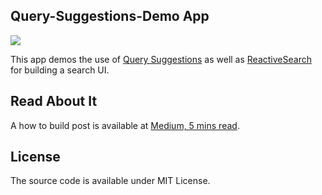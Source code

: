 ## Query-Suggestions-Demo App

![](https://i.imgur.com/VFmaXeQ.png)

This app demos the use of [Query Suggestions](https://docs.appbase.io/docs/analytics/QuerySuggestions/) as well as [ReactiveSearch](https://opensource.appbase.io/reactivesearch) for building a search UI.

## Read About It

A how to build post is available at [Medium, 5 mins read](https://medium.appbase.io/query-suggestions-and-its-uses-42f23ce39e2c).

## License

The source code is available under MIT License.
